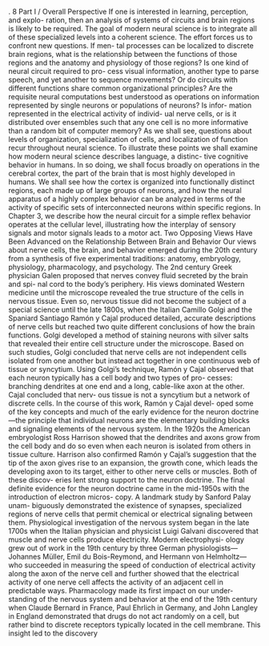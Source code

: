 .
8 Part I / Overall Perspective
If one is interested in learning, perception, and explo-
ration, then an analysis of systems of circuits and brain
regions is likely to be required.
The goal of modern neural science is to integrate
all of these specialized levels into a coherent science.
The effort forces us to confront new questions. If men-
tal processes can be localized to discrete brain regions,
what is the relationship between the functions of those
regions and the anatomy and physiology of those
regions? Is one kind of neural circuit required to pro-
cess visual information, another type to parse speech,
and yet another to sequence movements? Or do circuits
with different functions share common organizational
principles? Are the requisite neural computations best
understood as operations on information represented
by single neurons or populations of neurons? Is infor-
mation represented in the electrical activity of individ-
ual nerve cells, or is it distributed over ensembles such
that any one cell is no more informative than a random
bit of computer memory? As we shall see, questions
about levels of organization, specialization of cells, and
localization of function recur throughout neural science.
To illustrate these points we shall examine how
modern neural science describes language, a distinc-
tive cognitive behavior in humans. In so doing, we
shall focus broadly on operations in the cerebral cortex,
the part of the brain that is most highly developed in
humans. We shall see how the cortex is organized into
functionally distinct regions, each made up of large
groups of neurons, and how the neural apparatus of a
highly complex behavior can be analyzed in terms of
the activity of specific sets of interconnected neurons
within specific regions. In Chapter 3, we describe how
the neural circuit for a simple reflex behavior operates
at the cellular level, illustrating how the interplay of
sensory signals and motor signals leads to a motor act.
Two Opposing Views Have Been Advanced on
the Relationship Between Brain and Behavior
Our views about nerve cells, the brain, and behavior
emerged during the 20th century from a synthesis of
five experimental traditions: anatomy, embryology,
physiology, pharmacology, and psychology.
The 2nd century Greek physician Galen proposed
that nerves convey fluid secreted by the brain and spi-
nal cord to the body’s periphery. His views dominated
Western medicine until the microscope revealed the
true structure of the cells in nervous tissue. Even so,
nervous tissue did not become the subject of a special
science until the late 1800s, when the Italian Camillo
Golgi and the Spaniard Santiago Ramón y Cajal
produced detailed, accurate descriptions of nerve cells
but reached two quite different conclusions of how the
brain functions.
Golgi developed a method of staining neurons
with silver salts that revealed their entire cell structure
under the microscope. Based on such studies, Golgi
concluded that nerve cells are not independent cells
isolated from one another but instead act together in
one continuous web of tissue or syncytium. Using
Golgi’s technique, Ramón y Cajal observed that each
neuron typically has a cell body and two types of pro-
cesses: branching dendrites at one end and a long,
cable-like axon at the other. Cajal concluded that nerv-
ous tissue is not a syncytium but a network of discrete
cells. In the course of this work, Ramón y Cajal devel-
oped some of the key concepts and much of the early
evidence for the neuron doctrine—the principle that
individual neurons are the elementary building blocks
and signaling elements of the nervous system.
In the 1920s the American embryologist Ross
Harrison showed that the dendrites and axons grow
from the cell body and do so even when each neuron
is isolated from others in tissue culture. Harrison also
confirmed Ramón y Cajal’s suggestion that the tip of
the axon gives rise to an expansion, the growth cone,
which leads the developing axon to its target, either
to other nerve cells or muscles. Both of these discov-
eries lent strong support to the neuron doctrine. The
final definite evidence for the neuron doctrine came in
the mid-1950s with the introduction of electron micros-
copy. A landmark study by Sanford Palay unam-
biguously demonstrated the existence of synapses,
specialized regions of nerve cells that permit chemical
or electrical signaling between them.
Physiological investigation of the nervous system
began in the late 1700s when the Italian physician and
physicist Luigi Galvani discovered that muscle and
nerve cells produce electricity. Modern electrophysi-
ology grew out of work in the 19th century by three
German physiologists—Johannes Müller, Emil du
Bois-Reymond, and Hermann von Helmholtz—who
succeeded in measuring the speed of conduction of
electrical activity along the axon of the nerve cell and
further showed that the electrical activity of one nerve
cell affects the activity of an adjacent cell in predictable
ways.
Pharmacology made its first impact on our under-
standing of the nervous system and behavior at the end
of the 19th century when Claude Bernard in France,
Paul Ehrlich in Germany, and John Langley in England
demonstrated that drugs do not act randomly on a cell,
but rather bind to discrete receptors typically located
in the cell membrane. This insight led to the discovery